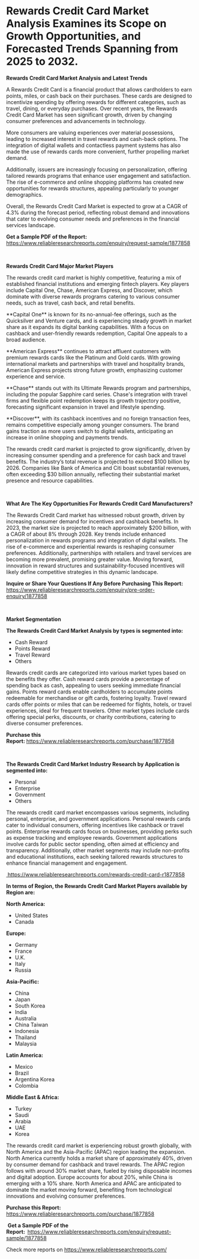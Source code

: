 <p><h1>Rewards Credit Card Market Analysis Examines its Scope on Growth Opportunities, and Forecasted Trends Spanning from 2025 to 2032.</h1></p><p><strong>Rewards Credit Card Market Analysis and Latest Trends</strong></p>
<p><p>A Rewards Credit Card is a financial product that allows cardholders to earn points, miles, or cash back on their purchases. These cards are designed to incentivize spending by offering rewards for different categories, such as travel, dining, or everyday purchases. Over recent years, the Rewards Credit Card Market has seen significant growth, driven by changing consumer preferences and advancements in technology. </p><p>More consumers are valuing experiences over material possessions, leading to increased interest in travel rewards and cash-back options. The integration of digital wallets and contactless payment systems has also made the use of rewards cards more convenient, further propelling market demand. </p><p>Additionally, issuers are increasingly focusing on personalization, offering tailored rewards programs that enhance user engagement and satisfaction. The rise of e-commerce and online shopping platforms has created new opportunities for rewards structures, appealing particularly to younger demographics. </p><p>Overall, the Rewards Credit Card Market is expected to grow at a CAGR of 4.3% during the forecast period, reflecting robust demand and innovations that cater to evolving consumer needs and preferences in the financial services landscape.</p></p>
<p><strong>Get a Sample PDF of the Report:&nbsp;</strong> <a href="https://www.reliableresearchreports.com/enquiry/request-sample/1877858?utm_campaign=2146&utm_medium=2&utm_source=Github&utm_content=ia&utm_term=09022025&utm_id=rewards-credit-card">https://www.reliableresearchreports.com/enquiry/request-sample/1877858</a></p>
<p>&nbsp;</p>
<p><strong>Rewards Credit Card Major Market Players</strong></p>
<p><p>The rewards credit card market is highly competitive, featuring a mix of established financial institutions and emerging fintech players. Key players include Capital One, Chase, American Express, and Discover, which dominate with diverse rewards programs catering to various consumer needs, such as travel, cash back, and retail benefits.</p><p>**Capital One** is known for its no-annual-fee offerings, such as the Quicksilver and Venture cards, and is experiencing steady growth in market share as it expands its digital banking capabilities. With a focus on cashback and user-friendly rewards redemption, Capital One appeals to a broad audience.</p><p>**American Express** continues to attract affluent customers with premium rewards cards like the Platinum and Gold cards. With growing international markets and partnerships with travel and hospitality brands, American Express projects strong future growth, emphasizing customer experience and service.</p><p>**Chase** stands out with its Ultimate Rewards program and partnerships, including the popular Sapphire card series. Chase's integration with travel firms and flexible point redemption keeps its growth trajectory positive, forecasting significant expansion in travel and lifestyle spending.</p><p>**Discover**, with its cashback incentives and no foreign transaction fees, remains competitive especially among younger consumers. The brand gains traction as more users switch to digital wallets, anticipating an increase in online shopping and payments trends.</p><p>The rewards credit card market is projected to grow significantly, driven by increasing consumer spending and a preference for cash back and travel benefits. The industry’s total revenue is projected to exceed $100 billion by 2026. Companies like Bank of America and Citi boast substantial revenues, often exceeding $30 billion annually, reflecting their substantial market presence and resource capabilities.</p></p>
<p>&nbsp;</p>
<p><strong>What Are The Key Opportunities For Rewards Credit Card Manufacturers?</strong></p>
<p><p>The Rewards Credit Card market has witnessed robust growth, driven by increasing consumer demand for incentives and cashback benefits. In 2023, the market size is projected to reach approximately $200 billion, with a CAGR of about 8% through 2028. Key trends include enhanced personalization in rewards programs and integration of digital wallets. The rise of e-commerce and experiential rewards is reshaping consumer preferences. Additionally, partnerships with retailers and travel services are becoming more prevalent, promising greater value. Moving forward, innovation in reward structures and sustainability-focused incentives will likely define competitive strategies in this dynamic landscape.</p></p>
<p><strong>Inquire or Share Your Questions If Any Before Purchasing This Report:</strong> <a href="https://www.reliableresearchreports.com/enquiry/pre-order-enquiry/1877858?utm_campaign=2146&utm_medium=2&utm_source=Github&utm_content=ia&utm_term=09022025&utm_id=rewards-credit-card">https://www.reliableresearchreports.com/enquiry/pre-order-enquiry/1877858</a></p>
<p>&nbsp;</p>
<p><strong>Market Segmentation</strong></p>
<p><strong>The Rewards Credit Card Market Analysis by types is segmented into:</strong></p>
<p><ul><li>Cash Reward</li><li>Points Reward</li><li>Travel Reward</li><li>Others</li></ul></p>
<p><p>Rewards credit cards are categorized into various market types based on the benefits they offer. Cash reward cards provide a percentage of spending back as cash, appealing to users seeking immediate financial gains. Points reward cards enable cardholders to accumulate points redeemable for merchandise or gift cards, fostering loyalty. Travel reward cards offer points or miles that can be redeemed for flights, hotels, or travel experiences, ideal for frequent travelers. Other market types include cards offering special perks, discounts, or charity contributions, catering to diverse consumer preferences.</p></p>
<p><strong>Purchase this Report:&nbsp;</strong><a href="https://www.reliableresearchreports.com/purchase/1877858?utm_campaign=2146&utm_medium=2&utm_source=Github&utm_content=ia&utm_term=09022025&utm_id=rewards-credit-card">https://www.reliableresearchreports.com/purchase/1877858</a></p>
<p>&nbsp;</p>
<p><strong>The Rewards Credit Card Market Industry Research by Application is segmented into:</strong></p>
<p><ul><li>Personal</li><li>Enterprise</li><li>Government</li><li>Others</li></ul></p>
<p><p>The rewards credit card market encompasses various segments, including personal, enterprise, and government applications. Personal rewards cards cater to individual consumers, offering incentives like cashback or travel points. Enterprise rewards cards focus on businesses, providing perks such as expense tracking and employee rewards. Government applications involve cards for public sector spending, often aimed at efficiency and transparency. Additionally, other market segments may include non-profits and educational institutions, each seeking tailored rewards structures to enhance financial management and engagement.</p></p>
<p><a href="https://www.reliableresearchreports.com/rewards-credit-card-r1877858?utm_campaign=2146&utm_medium=2&utm_source=Github&utm_content=ia&utm_term=09022025&utm_id=rewards-credit-card">&nbsp;https://www.reliableresearchreports.com/rewards-credit-card-r1877858</a></p>
<p><strong>In terms of Region, the Rewards Credit Card Market Players available by Region are:</strong></p>
<p>
    <p> <strong> North America: </strong>
        <ul>
            <li>United States</li>
            <li>Canada</li>
        </ul>
        </p> 
    <p> <strong> Europe: </strong>
        <ul>
            <li>Germany</li>
            <li>France</li>
            <li>U.K.</li>
            <li>Italy</li>
            <li>Russia</li>
        </ul>
        </p> 
    <p> <strong> Asia-Pacific: </strong>
        <ul>
            <li>China</li>
            <li>Japan</li>
            <li>South Korea</li>
            <li>India</li>
            <li>Australia</li>
            <li>China Taiwan</li>
            <li>Indonesia</li>
            <li>Thailand</li>
            <li>Malaysia</li>
        </ul>
        </p> 
    <p> <strong> Latin America: </strong>
        <ul>
            <li>Mexico</li>
            <li>Brazil</li>
            <li>Argentina Korea</li>
            <li>Colombia</li>
        </ul>
        </p> 
    <p> <strong> Middle East & Africa: </strong>
        <ul>
            <li>Turkey</li>
            <li>Saudi</li>
            <li>Arabia</li>
            <li>UAE</li>
            <li>Korea</li>
        </ul>
    </p>
    </p>
<p><p>The rewards credit card market is experiencing robust growth globally, with North America and the Asia-Pacific (APAC) region leading the expansion. North America currently holds a market share of approximately 40%, driven by consumer demand for cashback and travel rewards. The APAC region follows with around 30% market share, fueled by rising disposable incomes and digital adoption. Europe accounts for about 20%, while China is emerging with a 10% share. North America and APAC are anticipated to dominate the market moving forward, benefiting from technological innovations and evolving consumer preferences.</p></p>
<p><strong>Purchase this Report: </strong><a href="https://www.reliableresearchreports.com/purchase/1877858?utm_campaign=2146&utm_medium=2&utm_source=Github&utm_content=ia&utm_term=09022025&utm_id=rewards-credit-card">https://www.reliableresearchreports.com/purchase/1877858</a></p>
<p>&nbsp;<strong>Get a Sample PDF of the Report:&nbsp;&nbsp;</strong><a href="https://www.reliableresearchreports.com/enquiry/request-sample/1877858?utm_campaign=2146&utm_medium=2&utm_source=Github&utm_content=ia&utm_term=09022025&utm_id=rewards-credit-card">https://www.reliableresearchreports.com/enquiry/request-sample/1877858</a></p>
<p><strong></strong></p>
<p>Check more reports on <a href="https://www.reliableresearchreports.com/?utm_campaign=2146&utm_medium=2&utm_source=Github&utm_content=ia&utm_term=09022025&utm_id=rewards-credit-card">https://www.reliableresearchreports.com/</a></p>